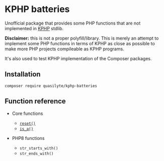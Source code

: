 # KPHP batteries

Unofficial package that provides some PHP functions that are not implemented in [KPHP](https://github.com/VKCOM/kphp/) stdlib.

**Disclaimer:** this is not a proper polyfill/library. This is merely an attempt to implement some PHP functions in terms of KPHP
as close as possible to make more PHP projects compileable as KPHP programs.

It's also used to test KPHP implementation of the Composer packages.

## Installation

```
composer require quasilyte/kphp-batteries
```

## Function reference

* Core functions
  * [`reset()`](https://www.php.net/manual/en/function.reset.php)
  * [`is_a()`](https://www.php.net/manual/en/function.is-a.php)

* PHP8 functions
  * `str_starts_with()`
  * `str_ends_with()`

